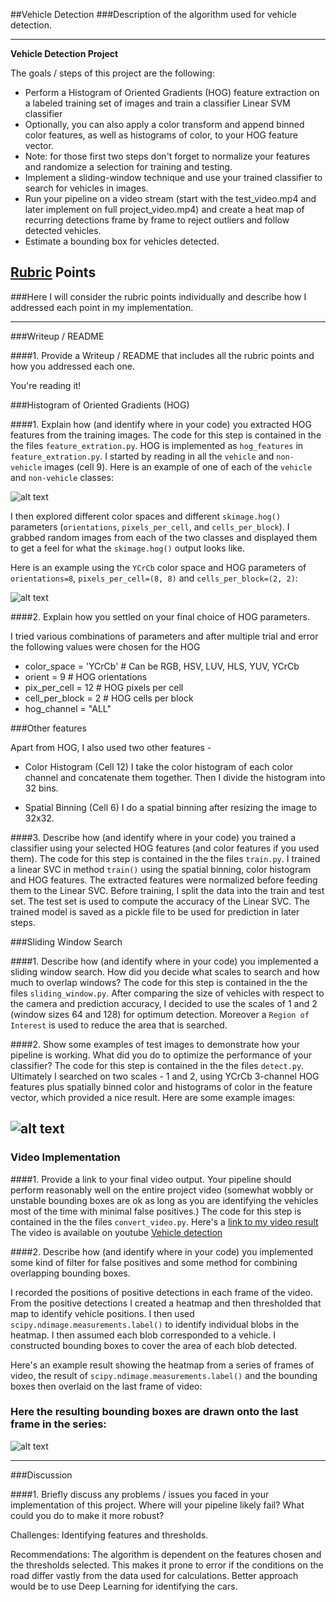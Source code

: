 ##Vehicle Detection
###Description of the algorithm used for vehicle detection.

---

**Vehicle Detection Project**

The goals / steps of this project are the following:

* Perform a Histogram of Oriented Gradients (HOG) feature extraction on a labeled training set of images and train a classifier Linear SVM classifier
* Optionally, you can also apply a color transform and append binned color features, as well as histograms of color, to your HOG feature vector. 
* Note: for those first two steps don't forget to normalize your features and randomize a selection for training and testing.
* Implement a sliding-window technique and use your trained classifier to search for vehicles in images.
* Run your pipeline on a video stream (start with the test_video.mp4 and later implement on full project_video.mp4) and create a heat map of recurring detections frame by frame to reject outliers and follow detected vehicles.
* Estimate a bounding box for vehicles detected.

[//]: # (Image References)
[image1]: ./examples/car_not_car.png
[image2]: ./examples/HOG_example.png
[image3]: ./examples/bbox1.png
[image7]: ./examples/output_bboxes.png
[video1]: ./project_video.mp4

## [Rubric](https://review.udacity.com/#!/rubrics/513/view) Points
###Here I will consider the rubric points individually and describe how I addressed each point in my implementation.  

---
###Writeup / README

####1. Provide a Writeup / README that includes all the rubric points and how you addressed each one.

You're reading it!

###Histogram of Oriented Gradients (HOG)

####1. Explain how (and identify where in your code) you extracted HOG features from the training images.
The code for this step is contained in the the files `feature_extration.py`. HOG is implemented as `hog_features` in `feature_extration.py`. 
I started by reading in all the `vehicle` and `non-vehicle` images (cell 9).  Here is an example of one of each of the `vehicle` and `non-vehicle` classes:

![alt text][image1]

I then explored different color spaces and different `skimage.hog()` parameters (`orientations`, `pixels_per_cell`, and `cells_per_block`).  I grabbed random images from each of the two classes and displayed them to get a feel for what the `skimage.hog()` output looks like.

Here is an example using the `YCrCb` color space and HOG parameters of `orientations=8`, `pixels_per_cell=(8, 8)` and `cells_per_block=(2, 2)`:

![alt text][image2]

####2. Explain how you settled on your final choice of HOG parameters.

I tried various combinations of parameters and after multiple trial and error the following values were chosen for the HOG

* color_space = 'YCrCb' # Can be RGB, HSV, LUV, HLS, YUV, YCrCb
* orient = 9  # HOG orientations
* pix_per_cell = 12 # HOG pixels per cell
* cell_per_block = 2 # HOG cells per block
* hog_channel = "ALL"

###Other features

Apart from HOG, I also used two other features -
* Color Histogram (Cell 12)
I take the color histogram of each color channel and concatenate them together. Then I divide the histogram into 32 bins. 

* Spatial Binning (Cell 6)
I do a spatial binning after resizing the image to 32x32.

####3. Describe how (and identify where in your code) you trained a classifier using your selected HOG features (and color features if you used them).
The code for this step is contained in the the files `train.py`.
I trained a linear SVC in method `train()` using the spatial binning, color histogram and HOG features. The extracted features were normalized before feeding them to the Linear SVC. Before training, I split the data into the train and test set. The test set is used to compute the accuracy of the Linear SVC. The trained model is saved as a pickle file to be used for prediction in later steps.

###Sliding Window Search

####1. Describe how (and identify where in your code) you implemented a sliding window search.  How did you decide what scales to search and how much to overlap windows?
The code for this step is contained in the the files `sliding_window.py`.
After comparing the size of vehicles with respect to the camera and prediction accuracy, I decided to use the scales of 1 and 2 (window sizes 64 and 128) for optimum detection. Moreover a `Region of Interest` is used to reduce the area that is searched.

####2. Show some examples of test images to demonstrate how your pipeline is working.  What did you do to optimize the performance of your classifier?
The code for this step is contained in the the files `detect.py`.
Ultimately I searched on two scales - 1 and 2, using YCrCb 3-channel HOG features plus spatially binned color and histograms of color in the feature vector, which provided a nice result.  Here are some example images:

![alt text][image3]
---

### Video Implementation

####1. Provide a link to your final video output.  Your pipeline should perform reasonably well on the entire project video (somewhat wobbly or unstable bounding boxes are ok as long as you are identifying the vehicles most of the time with minimal false positives.)
The code for this step is contained in the the files `convert_video.py`.
Here's a [link to my video result](./output_images/project_video.mp4)
The video is available on youtube [Vehicle detection](https://youtu.be/WCD53eLxeS0)

####2. Describe how (and identify where in your code) you implemented some kind of filter for false positives and some method for combining overlapping bounding boxes.

I recorded the positions of positive detections in each frame of the video.  From the positive detections I created a heatmap and then thresholded that map to identify vehicle positions.  I then used `scipy.ndimage.measurements.label()` to identify individual blobs in the heatmap.  I then assumed each blob corresponded to a vehicle.  I constructed bounding boxes to cover the area of each blob detected.  

Here's an example result showing the heatmap from a series of frames of video, the result of `scipy.ndimage.measurements.label()` and the bounding boxes then overlaid on the last frame of video:

### Here the resulting bounding boxes are drawn onto the last frame in the series:
![alt text][image7]



---

###Discussion

####1. Briefly discuss any problems / issues you faced in your implementation of this project.  Where will your pipeline likely fail?  What could you do to make it more robust?

Challenges: Identifying features and thresholds.

Recommendations: The algorithm is dependent on the features chosen and the thresholds selected. This makes it prone to error if the conditions on the road differ vastly from the data used for calculations. Better approach would be to use Deep Learning for identifying the cars.

